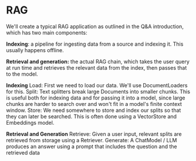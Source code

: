 # RAG
We'll create a typical RAG application as outlined in the Q&A introduction, which has two main components:

**Indexing**: a pipeline for ingesting data from a source and indexing it. This usually happens offline.

**Retrieval and generation:** the actual RAG chain, which takes the user query at run time and retrieves the relevant data from the index, then passes that to the model.

**Indexing**
Load: First we need to load our data. We'll use DocumentLoaders for this.
Split: Text splitters break large Documents into smaller chunks. This is useful both for indexing data and for passing it into a model, since large chunks are harder to search over and won't fit in a model's finite context window.
Store: We need somewhere to store and index our splits so that they can later be searched. This is often done using a VectorStore and Embeddings model.

**Retrieval and Generation**
Retrieve: Given a user input, relevant splits are retrieved from storage using a Retriever.
Generate: A ChatModel / LLM produces an answer using a prompt that includes the question and the retrieved data

